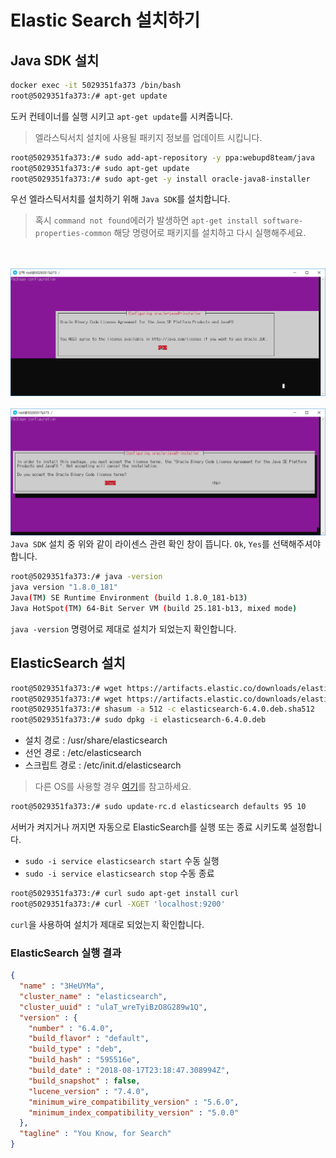 # Elastic Search 설치하기

## Java SDK 설치

```bash
docker exec -it 5029351fa373 /bin/bash
root@5029351fa373:/# apt-get update
```
도커 컨테이너를 실행 시키고 `apt-get update`를 시켜줍니다.
> 엘라스틱서치 설치에 사용될 패키지 정보를 업데이트 시킵니다.


```bash
root@5029351fa373:/# sudo add-apt-repository -y ppa:webupd8team/java
root@5029351fa373:/# sudo apt-get update
root@5029351fa373:/# sudo apt-get -y install oracle-java8-installer
```
우선 엘라스틱서치를 설치하기 위해 `Java SDK`를 설치합니다.
> 혹시 `command not found`에러가 발생하면 `apt-get install software-properties-common` 해당 명령어로 패키지를 설치하고 다시 실행해주세요.

<br><br>
<img src="https://github.com/wkddnjset/ELK-Tutorial/blob/master/img/엘라스틱_설치_1.png">
<br><br>
<img src="https://github.com/wkddnjset/ELK-Tutorial/blob/master/img/엘라스틱_설치_2.png">
`Java SDK` 설치 중 위와 같이 라이센스 관련 확인 창이 뜹니다. `Ok`, `Yes`를 선택해주셔야합니다.

```bash
root@5029351fa373:/# java -version
java version "1.8.0_181"
Java(TM) SE Runtime Environment (build 1.8.0_181-b13)
Java HotSpot(TM) 64-Bit Server VM (build 25.181-b13, mixed mode)
```
`java -version` 명령어로 제대로 설치가 되었는지 확인합니다.

## ElasticSearch 설치

```bash
root@5029351fa373:/# wget https://artifacts.elastic.co/downloads/elasticsearch/elasticsearch-6.4.0.deb
root@5029351fa373:/# wget https://artifacts.elastic.co/downloads/elasticsearch/elasticsearch-6.4.0.deb.sha512
root@5029351fa373:/# shasum -a 512 -c elasticsearch-6.4.0.deb.sha512 
root@5029351fa373:/# sudo dpkg -i elasticsearch-6.4.0.deb
```
- 설치 경로 : /usr/share/elasticsearch
- 선언 경로 : /etc/elasticsearch
- 스크립트 경로 : /etc/init.d/elasticsearch
> 다른 OS를 사용할 경우 [여기](https://www.elastic.co/guide/en/elastic-stack/current/installing-elastic-stack.html)를 참고하세요.

```bash
root@5029351fa373:/# sudo update-rc.d elasticsearch defaults 95 10
```
서버가 켜지거나 꺼지면 자동으로 ElasticSearch를 실행 또는 종료 시키도록 설정합니다.
- `sudo -i service elasticsearch start` 수동 실행
- `sudo -i service elasticsearch stop` 수동 종료

```bash
root@5029351fa373:/# curl sudo apt-get install curl
root@5029351fa373:/# curl -XGET 'localhost:9200'
```
`curl`을 사용하여 설치가 제대로 되었는지 확인합니다.

### ElasticSearch 실행 결과
```json
{
  "name" : "3HeUYMa",
  "cluster_name" : "elasticsearch",
  "cluster_uuid" : "ulaT_wreTyiBzO8G289w1Q",
  "version" : {
    "number" : "6.4.0",
    "build_flavor" : "default",
    "build_type" : "deb",
    "build_hash" : "595516e",
    "build_date" : "2018-08-17T23:18:47.308994Z",
    "build_snapshot" : false,
    "lucene_version" : "7.4.0",
    "minimum_wire_compatibility_version" : "5.6.0",
    "minimum_index_compatibility_version" : "5.0.0"
  },
  "tagline" : "You Know, for Search"
}
```